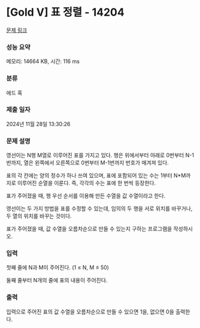 # [Gold V] 표 정렬 - 14204 

[문제 링크](https://www.acmicpc.net/problem/14204) 

### 성능 요약

메모리: 14664 KB, 시간: 116 ms

### 분류

애드 혹

### 제출 일자

2024년 11월 28일 13:30:26

### 문제 설명

<p>영선이는 N행 M열로 이루어진 표를 가지고 있다. 행은 위에서부터 아래로 0번부터 N-1번까지, 열은 왼쪽에서 오른쪽으로 0번부터 M-1번까지 번호가 매겨져 있다.</p>

<p>표의 각 칸에는 양의 정수가 하나 쓰여 있으며, 표에 포함되어 있는 수는 1부터 N*M까지로 이루어진 순열을 이룬다. 즉, 각각의 수는 표에 한 번씩 등장한다.</p>

<p>표가 주어졌을 때, 행 우선 순서를 이용해 만든 수열을 값 수열이라고 한다.</p>

<p>영선이는 두 가지 방법을 표를 수정할 수 있는데, 임의의 두 행을 서로 위치를 바꾸거나, 두 열의 위치를 바꾸는 것이다.</p>

<p>표가 주어졌을 때, 값 수열을 오름차순으로 만들 수 있는지 구하는 프로그램을 작성하시오.</p>

### 입력 

 <p>첫째 줄에 N과 M이 주어진다. (1 ≤ N, M ≤ 50)</p>

<p>둘째 줄부터 N개의 줄에 표의 내용이 주어진다.</p>

### 출력 

 <p>입력으로 주어진 표의 값 수열을 오름차순으로 만들 수 있으면 1을, 없으면 0을 출력한다.</p>

